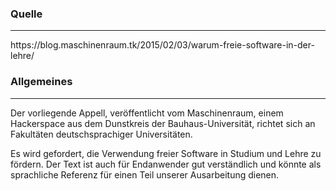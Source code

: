 <h3>Quelle</h3>
<hr>
https://blog.maschinenraum.tk/2015/02/03/warum-freie-software-in-der-lehre/
<h3>Allgemeines</h3>
<hr>
Der vorliegende Appell, veröffentlicht vom Maschinenraum, einem Hackerspace aus dem Dunstkreis der Bauhaus-Universität, richtet sich an Fakultäten deutschsprachiger Universitäten.
<p> Es wird gefordert, die Verwendung freier Software in Studium und Lehre zu fördern. Der Text ist auch für Endanwender gut verständlich und könnte als sprachliche Referenz für einen Teil unserer Ausarbeitung dienen.
